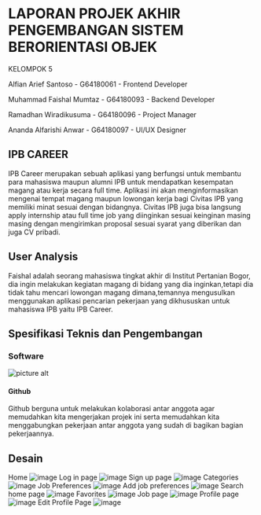 # LAPORAN PROJEK AKHIR PENGEMBANGAN SISTEM BERORIENTASI OBJEK


KELOMPOK 5

Alfian Arief Santoso - G64180061 - Frontend Developer

Muhammad Faishal Mumtaz - G64180093 - Backend Developer

Ramadhan Wiradikusuma - G64180096 - Project Manager

Ananda Alfarishi Anwar - G64180097 - UI/UX Designer

## IPB CAREER

IPB Career merupakan sebuah aplikasi yang berfungsi untuk membantu para mahasiswa maupun alumni IPB untuk mendapatkan kesempatan magang atau kerja secara full time. Aplikasi ini akan menginformasikan mengenai tempat magang maupun lowongan kerja bagi Civitas IPB yang memiliki minat sesuai dengan bidangnya. Civitas IPB juga bisa langsung apply internship atau full time job yang diinginkan sesuai keinginan masing masing dengan mengirimkan proposal sesuai syarat yang diberikan dan juga CV pribadi.

## User Analysis
Faishal adalah seorang mahasiswa tingkat akhir di Institut Pertanian Bogor, dia ingin melakukan kegiatan magang di bidang yang dia inginkan,tetapi dia tidak tahu mencari lowongan magang dimana,temannya mengusulkan menggunakan aplikasi pencarian pekerjaan yang dikhususkan untuk mahasiswa IPB yaitu IPB Career.

## Spesifikasi Teknis dan Pengembangan
### Software ###
![picture alt](https://www.google.com/url?sa=i&url=https%3A%2F%2Fen.wikipedia.org%2Fwiki%2FFile%3AOcticons-mark-github.svg&psig=AOvVaw1tpw3Xan6mNzL6Esfm7_T-&ust=1623732458954000&source=images&cd=vfe&ved=0CAIQjRxqFwoTCJjLtY7ll_ECFQAAAAAdAAAAABAD/200x150 "Github Logo")
#### Github ####
Github berguna untuk melakukan kolaborasi antar anggota agar memudahkan kita mengerjakan projek ini serta memudahkan kita menggabungkan pekerjaan antar anggota yang sudah di bagikan bagian pekerjaannya.

## Desain 

Home
![image](https://user-images.githubusercontent.com/60084504/120892445-8bbfc080-c638-11eb-97db-58bdbed5e34f.png)
Log in page
![image](https://user-images.githubusercontent.com/60084504/120892469-ac881600-c638-11eb-8eea-9beefe3234df.png)
Sign up page
![image](https://user-images.githubusercontent.com/60084504/120892472-b14cca00-c638-11eb-850d-61b41bf5cd67.png)
Categories
![image](https://user-images.githubusercontent.com/60084504/120892475-b873d800-c638-11eb-8ed2-b7e90b5e3a52.png)
Job Preferences
![image](https://user-images.githubusercontent.com/60084504/120892480-c0337c80-c638-11eb-87f4-46aba4e65270.png)
Add job preferences
![image](https://user-images.githubusercontent.com/60084504/120892490-c6295d80-c638-11eb-8c7a-58db5330c52c.png)
Search home page
![image](https://user-images.githubusercontent.com/60084504/120892494-ce819880-c638-11eb-8e7e-d5de72560cf6.png)
Favorites
![image](https://user-images.githubusercontent.com/60084504/120892499-d6d9d380-c638-11eb-82b8-8a89593ffce3.png)
Job page
![image](https://user-images.githubusercontent.com/60084504/120892509-e78a4980-c638-11eb-9513-5ed3702115ed.png)
Profile page
![image](https://user-images.githubusercontent.com/60084504/120892618-739c7100-c639-11eb-88fc-d21be6150684.png)
Edit Profile Page
![image](https://user-images.githubusercontent.com/60084504/120892631-7eef9c80-c639-11eb-85fa-593dcc4d295b.png)


